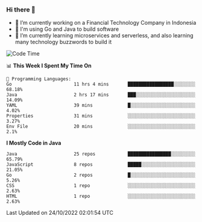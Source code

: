 ### Hi there 👋

<!--
**mazzama/mazzama** is a ✨ _special_ ✨ repository because its `README.md` (this file) appears on your GitHub profile.

Here are some ideas to get you started:

- 🔭 I’m currently working on ...
- 🌱 I’m currently learning ...
- 👯 I’m looking to collaborate on ...
- 🤔 I’m looking for help with ...
- 💬 Ask me about ...
- 📫 How to reach me: ...
- 😄 Pronouns: ...
- ⚡ Fun fact: ...
-->

- 🔭 I’m currently working on a Financial Technology Company in Indonesia
- :gun: I'm using Go and Java to build software
- 🌱 I’m currently learning microservices and serverless, and also learning many technology buzzwords to build it

<!--START_SECTION:waka-->
![Code Time](http://img.shields.io/badge/Code%20Time-2%2C352%20hrs%207%20mins-blue)

📊 **This Week I Spent My Time On** 

```text
💬 Programming Languages: 
Go                       11 hrs 4 mins       █████████████████░░░░░░░░   68.18% 
Java                     2 hrs 17 mins       ███░░░░░░░░░░░░░░░░░░░░░░   14.09% 
YAML                     39 mins             █░░░░░░░░░░░░░░░░░░░░░░░░   4.02% 
Properties               31 mins             ░░░░░░░░░░░░░░░░░░░░░░░░░   3.27% 
Env File                 20 mins             ░░░░░░░░░░░░░░░░░░░░░░░░░   2.1%

```

**I Mostly Code in Java** 

```text
Java                     25 repos            ████████████████░░░░░░░░░   65.79% 
JavaScript               8 repos             █████░░░░░░░░░░░░░░░░░░░░   21.05% 
Go                       2 repos             █░░░░░░░░░░░░░░░░░░░░░░░░   5.26% 
CSS                      1 repo              ░░░░░░░░░░░░░░░░░░░░░░░░░   2.63% 
HTML                     1 repo              ░░░░░░░░░░░░░░░░░░░░░░░░░   2.63%

```



 Last Updated on 24/10/2022 02:01:54 UTC
<!--END_SECTION:waka-->
